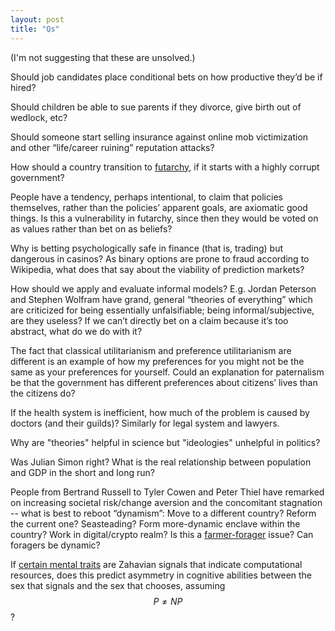 ```yaml
---
layout: post
title: "Qs"
---
```


(I'm not suggesting that these are unsolved.)

Should job candidates place conditional bets on how productive they’d be if
hired?

Should children be able to sue parents if they divorce, give birth out of
wedlock, etc?

Should someone start selling insurance against online mob victimization and
other “life/career ruining” reputation attacks?

How should a country transition to [futarchy](http://mason.gmu.edu/~rhanson/futarchy.html),
if it starts with a highly corrupt government?

People have a tendency, perhaps intentional, to claim that policies themselves,
rather than the policies’ apparent goals, are axiomatic good things.
Is this a vulnerability in futarchy, since then they would be voted on as
values rather than bet on as beliefs?

Why is betting psychologically safe in finance (that is, trading) but dangerous
in casinos? As binary options are prone to fraud according to Wikipedia, what
does that say about the viability of prediction markets?

How should we apply and evaluate informal models? E.g. Jordan Peterson and
Stephen Wolfram have grand, general “theories of everything” which
are criticized for being essentially unfalsifiable; being informal/subjective,
are they useless? If we can’t directly bet on a claim because it’s too
abstract, what do we do with it?

The fact that classical utilitarianism and preference utilitarianism are
different is an example of how my preferences for you might not be the same as
your preferences for yourself. Could an explanation for paternalism be that the
government has different preferences about citizens’ lives than the citizens
do?

If the health system is inefficient, how much of the problem is caused by
doctors (and their guilds)? Similarly for legal system and lawyers.

Why are "theories" helpful in science but "ideologies" unhelpful in politics?

Was Julian Simon right? What is the real relationship between population and
GDP in the short and long run?

People from Bertrand Russell to Tyler Cowen and Peter Thiel have remarked on
increasing societal risk/change aversion and the concomitant stagnation -- what
is best to reboot “dynamism”: Move to a different country? Reform the current
one? Seasteading? Form more-dynamic enclave within the country? Work in
digital/crypto realm? Is this a [farmer-forager](http://www.overcomingbias.com/2010/10/fear-made-farmers.html)
issue? Can foragers be dynamic?

If [certain mental traits](https://www.primalpoly.com/the-mating-mind) are
Zahavian signals that indicate computational resources, does this predict
asymmetry in cognitive abilities between the sex that signals and the sex that
chooses, assuming $$P \neq NP$$?


